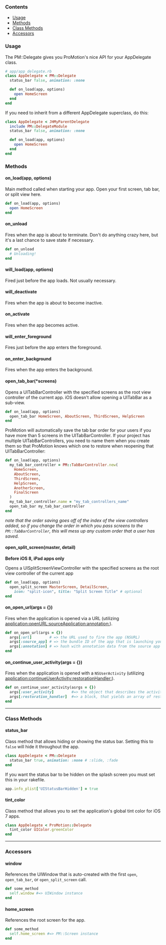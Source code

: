 ### Contents

* [Usage](#usage)
* [Methods](#methods)
* [Class Methods](#class-methods)
* [Accessors](#accessors)

### Usage

The PM::Delegate gives you ProMotion's nice API for your AppDelegate class.

```ruby
# app/app_delegate.rb
class AppDelegate < PM::Delegate
  status_bar false, animation: :none

  def on_load(app, options)
    open HomeScreen
  end
end
```

If you need to inherit from a different AppDelegate superclass, do this:

```ruby
class AppDelegate < JHMyParentDelegate
  include PM::DelegateModule
  status_bar false, animation: :none

  def on_load(app, options)
    open HomeScreen
  end
end
```

### Methods

#### on_load(app, options)

Main method called when starting your app. Open your first screen, tab bar, or split view here.

```ruby
def on_load(app, options)
  open HomeScreen
end
```

#### on_unload

Fires when the app is about to terminate. Don't do anything crazy here, but it's a last chance
to save state if necessary.

```ruby
def on_unload
  # Unloading!
end
```

#### will_load(app, options)

Fired just before the app loads. Not usually necessary.

#### will_deactivate

Fires when the app is about to become inactive.

#### on_activate

Fires when the app becomes active.

#### will_enter_foreground

Fires just before the app enters the foreground.

#### on_enter_background

Fires when the app enters the background.

#### open_tab_bar(*screens)

Opens a UITabBarController with the specified screens as the root view controller of the current app.
iOS doesn't allow opening a UITabBar as a sub-view.

```ruby
def on_load(app, options)
  open_tab_bar HomeScreen, AboutScreen, ThirdScreen, HelpScreen
end
```

ProMotion will automatically save the tab bar order for your users if you have more than 5 screens in the UITabBarController. If your project has multiple UITabBarControllers, you need to name them when you create them so that ProMotion knows which one to restore when reopening that UITabBarController:

```ruby
def on_load(app, options)
  my_tab_bar_controller = PM::TabBarController.new(
    HomeScreen,
    AboutScreen,
    ThirdScreen,
    HelpScreen,
    AnotherScreen,
    FinalScreen
  )
  my_tab_bar_controller.name = "my_tab_controllers_name"
  open_tab_bar my_tab_bar_controller
end
```

*note that the order saving goes off of the index of the view controllers added, so if you change the order in which you pass screens to the `PM::TabBarController`, this will mess up any custom order that a user has saved.*

#### open_split_screen(master, detail)

**Before iOS 8, iPad apps only**

Opens a UISplitScreenViewController with the specified screens as the root view controller of the current app

```ruby
def on_load(app, options)
  open_split_screen MasterScreen, DetailScreen,
    icon: "split-icon", title: "Split Screen Title" # optional
end
```

#### on_open_url(args = {})

Fires when the application is opened via a URL (utilizing [application:openURL:sourceApplication:annotation:](http://developer.apple.com/library/ios/#documentation/uikit/reference/UIApplicationDelegate_Protocol/Reference/Reference.html#//apple_ref/occ/intfm/UIApplicationDelegate/application:openURL:sourceApplication:annotation:)).

```ruby
def on_open_url(args = {})
  args[:url]        # => the URL used to fire the app (NSURL)
  args[:source_app] # => the bundle ID of the app that is launching your app (string)
  args[:annotation] # => hash with annotation data from the source app
end
```

#### on_continue_user_activity(args = {})

Fires when the application is opened with a `NSUserActivity` (utilizing [application:continueUserActivity:restorationHandler:](https://developer.apple.com/library/ios/documentation/UIKit/Reference/UIApplicationDelegate_Protocol/index.html#//apple_ref/occ/intfm/UIApplicationDelegate/application:continueUserActivity:restorationHandler:)).

```ruby
def on_continue_user_activity(asrgs = {})
  args[:user_activity]        #=> the object that describes the activity (NSUserActivity)
  args[:restoration_handler]  #=> a block, that yields an array of restorable objects, ie. objects that respond to a `restoreActivityState` method.
end
```

---

### Class Methods

#### status_bar

Class method that allows hiding or showing the status bar. Setting this to `false` will hide it throughout the app.

```ruby
class AppDelegate < PM::Delegate
  status_bar true, animation: :none # :slide, :fade
end
```

If you want the status bar to be hidden on the splash screen you must set this in your rakefile.

```ruby
app.info_plist['UIStatusBarHidden'] = true
```

#### tint_color

Class method that allows you to set the application's global tint color for iOS 7 apps.

```ruby
class AppDelegate < ProMotion::Delegate
  tint_color UIColor.greenColor
end
```

---

### Accessors

#### window

References the UIWindow that is auto-created with the first `open`, `open_tab_bar`, or `open_split_screen` call.

```ruby
def some_method
  self.window #=> UIWindow instance
end
```

#### home_screen

References the root screen for the app.

```ruby
def some_method
  self.home_screen #=> PM::Screen instance
end
```
